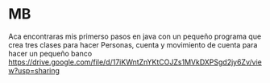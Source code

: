 # MB
Aca encontraras mis primerso pasos en java con un pequeño programa que crea tres clases para hacer Personas, cuenta y movimiento de cuenta para hacer un pequeño banco 
https://drive.google.com/file/d/17iKWntZnYKtCOJZs1MVkDXPSgd2jy6Zv/view?usp=sharing
